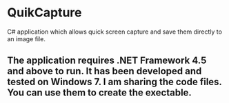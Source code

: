 # QuikCapture
C# application which allows quick screen capture and save them directly to an image file.

## The application requires .NET Framework 4.5 and above to run. It has been developed and tested on Windows 7. I am sharing the code files. You can use them to create the exectable.
